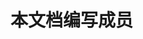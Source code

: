<script setup>
import { VPTeamMembers } from 'vitepress/theme';
import { withBase } from "vitepress"
const members = [
  {
    avatar: withBase('/avatar_img/returnmars.jpg'),
    name: 'Return Mars',
    title: 'Creator',
    links: [
      { icon: 'github', link: 'https://github.com/ReturnMars' },
    ]
  },
]
</script>

# 本文档编写成员

<VPTeamMembers size="small" :members="members" >
   
   
</VPTeamMembers>
